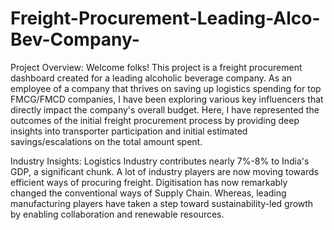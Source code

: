 # Freight-Procurement-Leading-Alco-Bev-Company-

Project Overview:
Welcome folks! 
This project is a freight procurement dashboard created for a leading alcoholic beverage company. As an employee of a company that thrives on saving up logistics spending for top FMCG/FMCD companies, I have been exploring various key influencers that directly impact the company's overall budget. Here, I have represented the outcomes of the initial freight procurement process by providing deep insights into transporter participation and initial estimated savings/escalations on the total amount spent. 

Industry Insights: Logistics Industry contributes nearly 7%-8% to India's GDP, a significant chunk. A lot of industry players are now moving towards efficient ways of procuring freight. Digitisation has now remarkably changed the conventional ways of Supply Chain. Whereas, leading manufacturing players have taken a step toward sustainability-led growth by enabling collaboration and renewable resources. 






